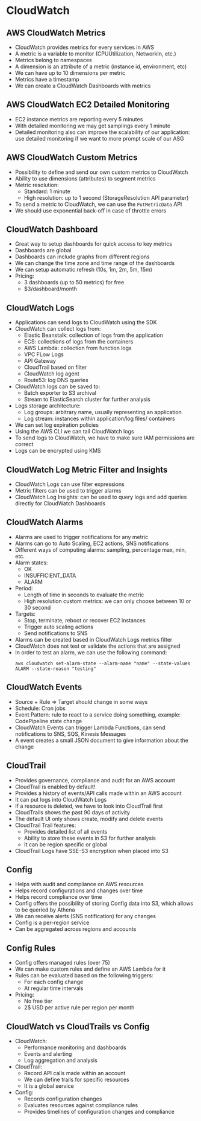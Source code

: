 # CloudWatch

## AWS CloudWatch Metrics

- CloudWatch provides metrics for every services in AWS
- A metric is a variable to monitor (CPUUtilization, NetworkIn, etc.)
- Metrics belong to namespaces
- A dimension is an attribute of a metric (instance id, environment, etc)
- We can have up to 10 dimensions per metric
- Metrics have a timestamp
- We can create a CloudWatch Dashboards with metrics

## AWS CloudWatch EC2 Detailed Monitoring

- EC2 instance metrics are reporting every 5 minutes
- With detailed monitoring we may get samplings every 1 minute
- Detailed monitoring also can improve the scalability of our application: use detailed monitoring if we want to more prompt scale of our ASG

## AWS CloudWatch Custom Metrics

- Possibility to define and send our own custom metrics to CloudWatch
- Ability to use dimensions (attributes) to segment metrics
- Metric resolution:
    - Standard: 1 minute
    - High resolution: up to 1 second (StorageResolution API parameter)
- To send a metric to CloudWatch, we can use the `PutMetricData` API
- We should use exponential back-off in case of throttle errors

## CloudWatch Dashboard

- Great way to setup dashboards for quick access to key metrics
- Dashboards are global
- Dashboards can include graphs from different regions
- We can change the time zone and time range of the dashboards
- We can setup automatic refresh (10s, 1m, 2m, 5m, 15m)
- Pricing:
    - 3 dashboards (up to 50 metrics) for free
    - $3/dashboard/month

## CloudWatch Logs

- Applications can send logs to CloudWatch using the SDK
- CloudWatch can collect logs from:
    - Elastic Beanstalk: collection of logs from the application
    - ECS: collections of logs from the containers
    - AWS Lambda: collection from function logs
    - VPC FLow Logs
    - API Gateway
    - CloudTrail based on filter
    - CloudWatch log agent
    - Route53: log DNS queries
- CloudWatch logs can be saved to:
    - Batch exporter to S3 archival
    - Stream to ElasticSearch cluster for further analysis
- Logs storage architecture:
    - Log groups: arbitrary name, usually representing an application
    - Log stream: instances within application/log files/ containers
- We can set log expiration policies
- Using the AWS CLI we can tail CloudWatch logs
- To send logs to CloudWatch, we have to make sure IAM permissions are correct
- Logs can be encrypted using KMS

## CloudWatch Log Metric Filter and Insights

- CloudWatch Logs can use filter expressions
- Metric filters can be used to trigger alarms
- CloudWatch Log Insights: can be used to query logs and add queries directly for CloudWatch Dashboards

## CloudWatch Alarms

- Alarms are used to trigger notifications for any metric
- Alarms can go to Auto Scaling, EC2 actions, SNS notifications
- Different ways of computing alarms: sampling, percentage max, min, etc.
- Alarm states:
    - OK
    - INSUFFICIENT_DATA
    - ALARM
- Period:
    - Length of time in seconds to evaluate the metric
    - High resolution custom metrics: we can only choose between 10 or 30 second
- Targets:
    - Stop, terminate, reboot or recover EC2 instances
    - Trigger auto scaling actions
    - Send notifications to SNS
- Alarms can be created based in CloudWatch Logs metrics filter
- CloudWatch does not test or validate the actions that are assigned
- In order to test an alarm, we can use the following command:
    ```
    aws cloudwatch set-alarm-state --alarm-name "name" --state-values ALARM --state-reason "testing"
    ```

## CloudWatch Events

- Source + Rule => Target should change in some ways
- Schedule: Cron jobs
- Event Pattern: rule to react to a service doing something, example: CodePipeline state change
- CloudWatch Events can trigger Lambda Functions, can send notifications to SNS, SQS, Kinesis Messages
- A event creates a small JSON document to give information about the change

## CloudTrail

- Provides governance, compliance and audit for an AWS account
- CloudTrail is enabled by default!
- Provides a history of events/API calls made within an AWS account
- It can put logs into CloudWatch Logs
- If a resource is deleted, we have to look into CloudTrail first
- CloudTrails shows the past 90 days of activity
- The default UI only shows create, modify and delete events
- CloudTrail Trail features:
    - Provides detailed list of all events
    - Ability to store these events in S3 for further analysis
    - It can be region specific or global
- CloudTrail Logs have SSE-S3 encryption when placed into S3

## Config

- Helps with audit and compliance on AWS resources
- Helps record configurations and changes over time
- Helps record compliance over time
- Config offers the possibility of storing Config data into S3, which allows to be queried by Athena
- We can receive alerts (SNS notification) for any changes
- Config is a per-region service
- Can be aggregated across regions and accounts

## Config Rules

- Config offers managed rules (over 75)
- We can make custom rules and define an AWS Lambda for it
- Rules can be evaluated based on the following triggers:
    - For each config change
    - At regular time intervals
- Pricing:
    - No free tier
    - 2$ USD per active rule per region per month

## CloudWatch vs CloudTrails vs Config

- CloudWatch:
    - Performance monitoring and dashboards
    - Events and alerting
    - Log aggregation and analysis
- CloudTrail:
    - Record API calls made within an account
    - We can define trails for specific resources
    - It is a global service
- Config:
    - Records configuration changes
    - Evaluates resources against compliance rules
    - Provides timelines of configuration changes and compliance
